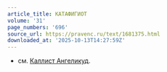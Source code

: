 ```yaml
---
article_title: КАТАФИГИОТ
volume: '31'
page_numbers: '696'
source_url: https://pravenc.ru/text/1681375.html
downloaded_at: '2025-10-13T14:27:59Z'
---
```


- см. [Каллист Ангеликуд](<https://pravenc.ru/text/Каллист Ангеликуд.html>).
